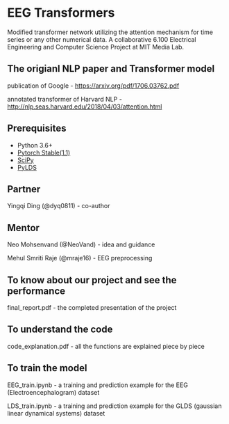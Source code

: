 # EEG Transformers

Modified transformer network utilizing the attention mechanism for time series or any other numerical data. A collaborative 6.100 Electrical Engineering and Computer Science Project at MIT Media Lab.

## The origianl NLP paper and Transformer model
publication of Google - https://arxiv.org/pdf/1706.03762.pdf

annotated transformer of Harvard NLP - http://nlp.seas.harvard.edu/2018/04/03/attention.html

## Prerequisites

- Python 3.6+
- [Pytorch Stable(1.1)](https://pytorch.org)
- [SciPy](http://www.scipy.org/install.html)
- [PyLDS](https://github.com/mattjj/pylds)

## Partner
Yingqi Ding (@dyq0811) - co-author

## Mentor
Neo Mohsenvand (@NeoVand) - idea and guidance

Mehul Smriti Raje (@mraje16) - EEG preprocessing

## To know about our project and see the performance
final_report.pdf - the completed presentation of the project

## To understand the code
code_explanation.pdf - all the functions are explained piece by piece

## To train the model
EEG_train.ipynb - a training and prediction example for the EEG (Electroencephalogram) dataset

LDS_train.ipynb - a training and prediction example for the GLDS (gaussian linear dynamical systems) dataset